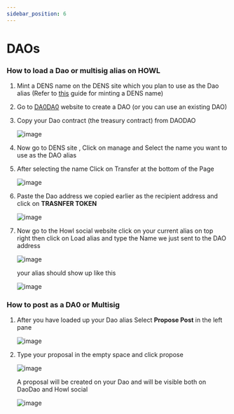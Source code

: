 ```yaml
---
sidebar_position: 6
---
```


# DAOs

### How to load a Dao or multisig alias on HOWL

  1) Mint a DENS name on the DENS site which you plan to use as the Dao alias (Refer to [this](https://github.com/bilalkhan360/howldocs/blob/main/docs/howl-basics/create-user.md#create-a-dens-name) guide for minting a DENS name)
  2) Go to [DA0DA0](https://daodao.zone/) website to create a DAO (or you can use an existing DAO)
  3) Copy your Dao contract (the treasury contract) from DAODAO 
      
      ![image](https://github.com/bilalkhan360/howldocs/blob/main/static/img/DAO%20Docs/dao%20contract.png)
      
  4) Now go to DENS site , Click on manage and Select the name you want to use as the DAO alias
  5) After selecting the name Click on Transfer at the bottom of the Page
      
      ![image](https://github.com/bilalkhan360/howldocs/blob/main/static/img/DAO%20Docs/Transfer%20button.png)
      
  6) Paste the Dao address we copied earlier as the recipient address and click on **TRASNFER TOKEN** 

      ![image](https://github.com/bilalkhan360/howldocs/blob/main/static/img/DAO%20Docs/transfer%20recipient.png)
  
  7) Now go to the Howl social website click on your current alias on top right then click on Load alias and type the Name we just sent to the DAO address

      ![image](https://github.com/bilalkhan360/howldocs/blob/main/static/img/DAO%20Docs/LOAD%20dao%20alias.png)
      
      your alias should show up like this 
      
      ![image](https://github.com/bilalkhan360/howldocs/blob/main/static/img/DAO%20Docs/Dao%20alias.png)
       
      
   
   ### How to post as a DA0 or Multisig
   
   1) After you have loaded up your Dao alias Select **Propose Post** in the left pane 

      ![image](https://github.com/bilalkhan360/howldocs/blob/main/static/img/DAO%20Docs/Propose%20button.png)
      
   2) Type your proposal in the empty space and click propose
   
      ![image](https://github.com/bilalkhan360/howldocs/blob/main/static/img/DAO%20Docs/Proposal%20text.png)
      
      A proposal will be created on your Dao and will be visible both on DaoDao and Howl social 
      
      ![image](https://github.com/bilalkhan360/howldocs/blob/main/static/img/DAO%20Docs/proposal.png)


     

      
      

   
   

      
  





